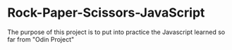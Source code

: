 # Rock-Paper-Scissors-JavaScript
The purpose of this project is to put into practice the Javascript learned so far from "Odin Project"